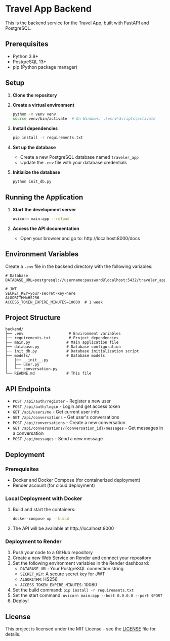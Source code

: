 # Travel App Backend

This is the backend service for the Travel App, built with FastAPI and PostgreSQL.

## Prerequisites

- Python 3.8+
- PostgreSQL 13+
- pip (Python package manager)

## Setup

1. **Clone the repository**

2. **Create a virtual environment**
   ```bash
   python -m venv venv
   source venv/bin/activate  # On Windows: .\venv\Scripts\activate
   ```

3. **Install dependencies**
   ```bash
   pip install -r requirements.txt
   ```

4. **Set up the database**
   - Create a new PostgreSQL database named `traveler_app`
   - Update the `.env` file with your database credentials

5. **Initialize the database**
   ```bash
   python init_db.py
   ```

## Running the Application

1. **Start the development server**
   ```bash
   uvicorn main:app --reload
   ```

2. **Access the API documentation**
   - Open your browser and go to: http://localhost:8000/docs

## Environment Variables

Create a `.env` file in the backend directory with the following variables:

```
# Database
DATABASE_URL=postgresql://username:password@localhost:5432/traveler_app

# JWT
SECRET_KEY=your-secret-key-here
ALGORITHM=HS256
ACCESS_TOKEN_EXPIRE_MINUTES=10080  # 1 week
```

## Project Structure

```
backend/
├── .env                    # Environment variables
├── requirements.txt        # Project dependencies
├── main.py                # Main application file
├── database.py            # Database configuration
├── init_db.py             # Database initialization script
├── models/                # Database models
│   ├── __init__.py
│   ├── user.py
│   └── conversation.py
└── README.md              # This file
```

## API Endpoints

- `POST /api/auth/register` - Register a new user
- `POST /api/auth/login` - Login and get access token
- `GET /api/users/me` - Get current user info
- `GET /api/conversations` - Get user's conversations
- `POST /api/conversations` - Create a new conversation
- `GET /api/conversations/{conversation_id}/messages` - Get messages in a conversation
- `POST /api/messages` - Send a new message

## Deployment

### Prerequisites

- Docker and Docker Compose (for containerized deployment)
- Render account (for cloud deployment)

### Local Deployment with Docker

1. Build and start the containers:
   ```bash
   docker-compose up --build
   ```

2. The API will be available at http://localhost:8000

### Deployment to Render

1. Push your code to a GitHub repository
2. Create a new Web Service on Render and connect your repository
3. Set the following environment variables in the Render dashboard:
   - `DATABASE_URL`: Your PostgreSQL connection string
   - `SECRET_KEY`: A secure secret key for JWT
   - `ALGORITHM`: HS256
   - `ACCESS_TOKEN_EXPIRE_MINUTES`: 10080
4. Set the build command: `pip install -r requirements.txt`
5. Set the start command: `uvicorn main:app --host 0.0.0.0 --port $PORT`
6. Deploy!

## License

This project is licensed under the MIT License - see the [LICENSE](LICENSE) file for details.
